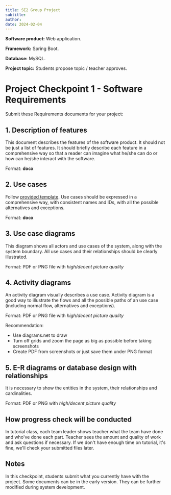 ```yaml
---
title: SE2 Group Project
subtitle:
author:
date: 2024-02-04
---
```


**Software product:** Web application.

**Framework:** Spring Boot.

**Database:** MySQL.

**Project topic:** Students propose topic / teacher approves.

# Project Checkpoint 1 - Software Requirements

Submit these Requirements documents for your project:

## 1. Description of features

This document describes the features of the software product. It should not be just a list of features. It should
briefly describe each feature in a comprehensive way so that a reader can imagine what he/she can do or how can he/she
interact with the software.

Format: **docx**

## 2. Use cases

Follow [provided template](https://lms.fit.hanu.vn/pluginfile.php/21986/mod_assign/intro/Use%20Case%20Template.docx).
Use cases should be expressed in a comprehensive way, with consistent names and IDs, with all the possible alternatives
and exceptions.

Format: **docx**

## 3. Use case diagrams

This diagram shows all actors and use cases of the system, along with the system boundary. All use cases and their
relationships should be clearly illustrated.

Format: PDF or PNG file with *high/decent picture quality*

## 4. Activity diagrams

An activity diagram visually describes a use case. Activity diagram is a good way to illustrate the flows and all the
possible paths of an use case (including normal flow, alternatives and exceptions).

Format: PDF or PNG file with *high/decent picture quality*

Recommendation:

- Use diagrams.net to draw
- Turn off grids and zoom the page as big as possible before taking screenshots
- Create PDF from screenshots or just save them under PNG format

## 5. E-R diagrams or database design with relationships

It is necessary to show the entities in the system, their relationships and cardinalities.

Format: PDF or PNG with *high/decent picture quality*

## How progress check will be conducted

In tutorial class, each team leader shows teacher what the team have done and who've done each part. Teacher sees the
amount and quality of work and ask questions if necessary. If we don't have enough time on tutorial, it's fine, we'll
check your submitted files later.

## Notes

In this checkpoint, students submit what you currently have with the project. Some documents can be in the early
version. They can be further modified during system development.
